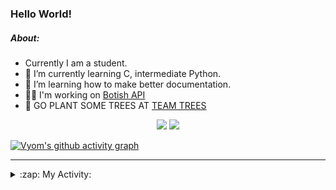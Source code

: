 ### Hello World!

##### About:
- Currently I am a student.
- 🌱 I’m currently learning C, intermediate Python.
- 🌱 I’m learning how to make better documentation.
- 👨‍💻 I'm working on [Botish API](https://github.com/Vyvy-vi/api)
- 🌱 GO PLANT SOME TREES AT [TEAM TREES](https://teamtrees.org/)

<p align="center">
  <a href="https://twitter.com/Vyvy_viM"><img target="_blank" src="https://img.shields.io/badge/twitter%20@Vyvy_viM-0D95E8?style=for-the-badge&logo=twitter&logoColor=white"/></a> 
  <a href="https://vyvy-vi.github.io/portfolio"><img target="_blank" src="https://img.shields.io/badge/-I_love_open_source-green?style=for-the-badge&logo=github&logoColor=black"/></a> 
</p>

[![Vyom's github activity graph](https://activity-graph.herokuapp.com/graph?username=Vyvy-vi)](https://github.com/ashutosh00710/github-readme-activity-graph)

---
<details>
  <summary>:zap: My Activity:</summary>
  
<!--START_SECTION:waka-->
![Code Time](http://img.shields.io/badge/Code%20Time-574%20hrs%2057%20mins-blue)

**I'm a Night 🦉** 

```text
🌞 Morning    44 commits     ██░░░░░░░░░░░░░░░░░░░░░░░   7.71% 
🌆 Daytime    139 commits    ██████░░░░░░░░░░░░░░░░░░░   24.34% 
🌃 Evening    190 commits    ████████░░░░░░░░░░░░░░░░░   33.27% 
🌙 Night      198 commits    ████████░░░░░░░░░░░░░░░░░   34.68%

```
📅 **I'm Most Productive on Sunday** 

```text
Monday       53 commits     ██░░░░░░░░░░░░░░░░░░░░░░░   9.28% 
Tuesday      98 commits     ████░░░░░░░░░░░░░░░░░░░░░   17.16% 
Wednesday    78 commits     ███░░░░░░░░░░░░░░░░░░░░░░   13.66% 
Thursday     80 commits     ███░░░░░░░░░░░░░░░░░░░░░░   14.01% 
Friday       60 commits     ██░░░░░░░░░░░░░░░░░░░░░░░   10.51% 
Saturday     70 commits     ███░░░░░░░░░░░░░░░░░░░░░░   12.26% 
Sunday       132 commits    █████░░░░░░░░░░░░░░░░░░░░   23.12%

```


📊 **This Week I Spent My Time On** 

```text
🔥 Editors: 
Unknown Editor           20 hrs 24 mins      ████████████████████░░░░░   80.68% 
Vim                      4 hrs 53 mins       ████░░░░░░░░░░░░░░░░░░░░░   19.32%

🐱‍💻 Projects: 
Unknown Project          21 hrs 51 mins      █████████████████████░░░░   86.38% 
discord-bot              2 hrs 38 mins       ██░░░░░░░░░░░░░░░░░░░░░░░   10.44% 
pollen-bot               36 mins             ░░░░░░░░░░░░░░░░░░░░░░░░░   2.37% 
challenge-0-simple-nft   6 mins              ░░░░░░░░░░░░░░░░░░░░░░░░░   0.42% 
TEC-Discord-Automation   5 mins              ░░░░░░░░░░░░░░░░░░░░░░░░░   0.39%

```


 Last Updated on 14/01/2022
<!--END_SECTION:waka-->
</details>
